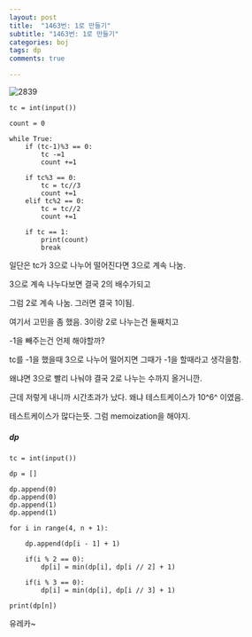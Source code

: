 ```yaml
---
layout: post
title:  "1463번: 1로 만들기"
subtitle: "1463번: 1로 만들기"
categories: boj
tags: dp
comments: true

---
```

![2839](https://user-images.githubusercontent.com/56789064/87933359-10a8f680-cac8-11ea-813b-c6c799375416.jpg)

```
tc = int(input())

count = 0

while True:
    if (tc-1)%3 == 0:
        tc -=1
        count +=1

    if tc%3 == 0:
        tc = tc//3
        count +=1
    elif tc%2 == 0:
        tc = tc//2
        count +=1

    if tc == 1:
        print(count)
        break
```


일단은 tc가 3으로 나누어 떨어진다면 3으로 계속 나눔.

3으로 계속 나누다보면 결국 2의 배수가되고

그럼 2로 계속 나눔. 그러면 결국 1이됨.

여기서 고민을 좀 했음. 3이랑 2로 나누는건 둘째치고

-1을 빼주는건 언제 해야할까?

tc를 -1을 했을때 3으로 나누어 떨어지면 그때가 -1을 할때라고 생각을함.

왜냐면 3으로 빨리 나눠야 결국 2로 나누는 수까지 올거니깐.

근데 저렇게 내니까 시간초과가 났다. 왜냐 테스트케이스가 10^6^ 이였음.

테스트케이스가 많다는뜻. 그럼 memoization을 해야지.

##### dp
```
tc = int(input())

dp = []

dp.append(0) 
dp.append(0) 
dp.append(1) 
dp.append(1) 

for i in range(4, n + 1):

    dp.append(dp[i - 1] + 1)

    if(i % 2 == 0):
        dp[i] = min(dp[i], dp[i // 2] + 1)

    if(i % 3 == 0):
        dp[i] = min(dp[i], dp[i // 3] + 1)

print(dp[n])
```

유레카~